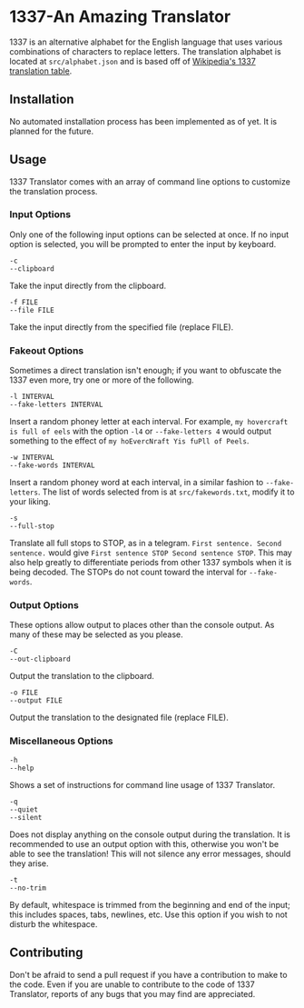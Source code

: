 # 1337-An Amazing Translator

1337 is an alternative alphabet for the English language that uses various combinations of characters to replace letters. The translation alphabet is located at ```src/alphabet.json``` and is based off of [Wikipedia's 1337 translation table](http://en.wikipedia.org/wiki/Leet#Orthography).

## Installation

No automated installation process has been implemented as of yet. It is planned for the future.

## Usage

1337 Translator comes with an array of command line options to customize the translation process.

### Input Options

Only one of the following input options can be selected at once. If no input option is selected, you will be prompted to enter the input by keyboard.

    -c
    --clipboard

Take the input directly from the clipboard.

    -f FILE
    --file FILE

Take the input directly from the specified file (replace FILE).

### Fakeout Options

Sometimes a direct translation isn't enough; if you want to obfuscate the 1337 even more, try one or more of the following.

    -l INTERVAL
    --fake-letters INTERVAL

Insert a random phoney letter at each interval. For example, ```my hovercraft is full of eels``` with the option ```-l4``` or ```--fake-letters 4``` would output something to the effect of ```my hoEvercNraft Yis fuPll of Peels```.

    -w INTERVAL
    --fake-words INTERVAL

Insert a random phoney word at each interval, in a similar fashion to ```--fake-letters```. The list of words selected from is at ```src/fakewords.txt```, modify it to your liking.

    -s
    --full-stop

Translate all full stops to STOP, as in a telegram. ```First sentence. Second sentence.``` would give ```First sentence STOP Second sentence STOP```. This may also help greatly to differentiate periods from other 1337 symbols when it is being decoded. The STOPs do not count toward the interval for ```--fake-words```.

### Output Options

These options allow output to places other than the console output. As many of these may be selected as you please.

    -C
    --out-clipboard

Output the translation to the clipboard.

    -o FILE
    --output FILE

Output the translation to the designated file (replace FILE).

### Miscellaneous Options

    -h
    --help

Shows a set of instructions for command line usage of 1337 Translator.

    -q
    --quiet
    --silent

Does not display anything on the console output during the translation. It is recommended to use an output option with this, otherwise you won't be able to see the translation! This will not silence any error messages, should they arise.

    -t
    --no-trim

By default, whitespace is trimmed from the beginning and end of the input; this includes spaces, tabs, newlines, etc. Use this option if you wish to not disturb the whitespace.

## Contributing

Don't be afraid to send a pull request if you have a contribution to make to the code. Even if you are unable to contribute to the code of 1337 Translator, reports of any bugs that you may find are appreciated.
